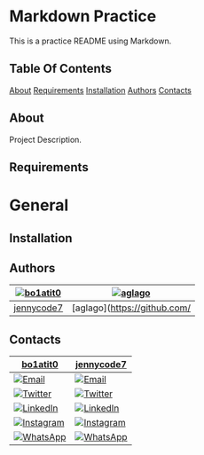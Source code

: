 # Markdown Practice

This is a practice README using Markdown.

## Table Of Contents
[About](About)
[Requirements](Requirements)
[Installation](Installation)
[Authors](Authors)
[Contacts](Contacts)

## About
Project Description.

## Requirements
# General

## Installation

## Authors

[![bo1atit0](https://github.com/bo1atit0.png?size=100)](https://github.com/bo1atit0) | [![aglago](https://github.com/jennycode7.png?size=100)](https://github.com/)
----|----
[jennycode7](https://github.com/) | [aglago](https://github.com/

## Contacts

[bo1atit0](https://github.com/bolatito) | [jennycode7](https://github.com/jennycode7)
----|----
[![Email](https://img.shields.io/badge/Email-D14836?style=social&logo=gmail&logoColor=white)](mailto:shorungbebolatito@gmail.com) | [![Email](https://img.shields.io/badge/Email-D14836?style=social&logo=gmail&logoColor=white)](mailto:)
[![Twitter](https://img.shields.io/badge/Twitter-1DA1F2?style=social&logo=twitter)](https://twitter.com/shorungbe38308) | [![Twitter](https://img.shields.io/badge/Twitter-1DA1F2?style=social&logo=twitter)](https://twitter.com/)
[![LinkedIn](https://img.shields.io/badge/LinkedIn-0077B5?style=social&logo=linkedin)](https://www.linkedin.com/in/bolatito-shorungbe-62a56b272) | [![LinkedIn](https://img.shields.io/badge/LinkedIn-0077B5?style=social&logo=linkedin)](http://www.linkedin.com/in/)
[![Instagram](https://img.shields.io/badge/Instagram-E4405F?style=social&logo=instagram)](https://www.instagram.com/fay_tth) | [![Instagram](https://img.shields.io/badge/Instagram-E4405F?style=social&logo=instagram)](https://instagram.com)
[![WhatsApp](https://img.shields.io/badge/WhatsApp-25D366?style=social&logo=whatsapp)](https://wa.me/07066600077) | [![WhatsApp](https://img.shields.io/badge/WhatsApp-25D366?style=social&logo=whatsapp)](https://wa.me/message/233509581027)

